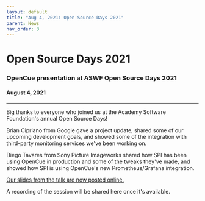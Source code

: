 ```yaml
---
layout: default
title: "Aug 4, 2021: Open Source Days 2021"
parent: News
nav_order: 3
---
```


# Open Source Days 2021

### OpenCue presentation at ASWF Open Source Days 2021

#### August 4, 2021

---

Big thanks to everyone who joined us at the Academy Software Foundation's annual Open Source Days!

Brian Cipriano from Google gave a project update, shared some of our upcoming development goals, and
showed some of the integration with third-party monitoring services we've been working on.

Diego Tavares from Sony Picture Imageworks shared how SPI has been using OpenCue in production and
some of the tweaks they've made, and showed how SPI is using OpenCue's new Prometheus/Grafana
integration.

[Our slides from the talk are now posted online.](https://docs.google.com/presentation/d/1XSTts__F4DHmK_ivNRricxsd4dMflGid-J9xSxFZ2_k/edit?usp=sharing)

A recording of the session will be shared here once it's available.
